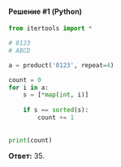 #### Решение #1 (Python)
```python
from itertools import *

# 0123
# ABCD

a = product('0123', repeat=4)

count = 0
for i in a:
	s = [*map(int, i)]
	
	if s == sorted(s):
		count += 1
	
	
print(count)
```
**Ответ:** 35.
